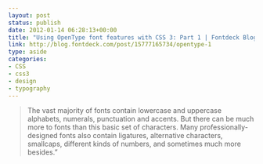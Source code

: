 ```yaml
---
layout: post
status: publish
date: 2012-01-14 06:28:13+00:00
title: "Using OpenType font features with CSS 3: Part 1 | Fontdeck Blog"
link: http://blog.fontdeck.com/post/15777165734/opentype-1
type: aside
categories:
- CSS
- css3
- design
- typography
---
```

> The vast majority of fonts contain lowercase and uppercase alphabets, numerals, punctuation and accents. But there can be much more to fonts than this basic set of characters. Many professionally-designed fonts also contain ligatures, alternative characters, smallcaps, different kinds of numbers, and sometimes much more besides.”